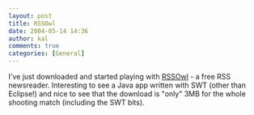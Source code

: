 ```yaml
---
layout: post
title: RSSOwl
date: 2004-05-14 14:36
author: kal
comments: true
categories: [General]
---
```

I've just downloaded and started playing with <a href="http://www.rssowl.org/">RSSOwl</a> - a free RSS newsreader. Interesting to see a Java app written with SWT (other than Eclipse!) and nice to see that the download is "only" 3MB for the whole shooting match (including the SWT bits).

